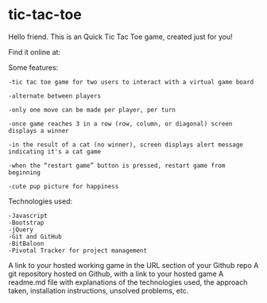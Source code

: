 # tic-tac-toe

Hello friend. This is an Quick Tic Tac Toe game, created just for you! 

Find it online at: 


Some features:

	-tic tac toe game for two users to interact with a virtual game board

	-alternate between players

	-only one move can be made per player, per turn

	-once game reaches 3 in a row (row, column, or diagonal) screen displays a winner

	-in the result of a cat (no winner), screen displays alert message indicating it's a cat game

	-when the “restart game” button is pressed, restart game from beginning

	-cute pup picture for happiness


Technologies used:

	-Javascript
	-Bootstrap
	-jQuery
	-Git and GitHub
	-BitBaloon
	-Pivotal Tracker for project management 


A link to your hosted working game in the URL section of your Github repo
A git repository hosted on Github, with a link to your hosted game
A readme.md file with explanations of the technologies used, the approach taken, installation instructions, unsolved problems, etc.